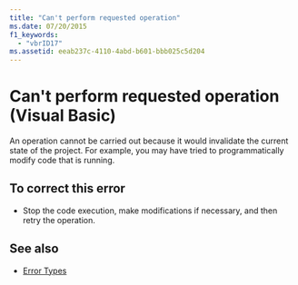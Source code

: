 ```yaml
---
title: "Can't perform requested operation"
ms.date: 07/20/2015
f1_keywords: 
  - "vbrID17"
ms.assetid: eeab237c-4110-4abd-b601-bbb025c5d204
---
```

# Can't perform requested operation (Visual Basic)

An operation cannot be carried out because it would invalidate the current state of the project. For example, you may have tried to programmatically modify code that is running.  
  
## To correct this error  
  
- Stop the code execution, make modifications if necessary, and then retry the operation.  
  
## See also

- [Error Types](../programming-guide/language-features/error-types.md)
